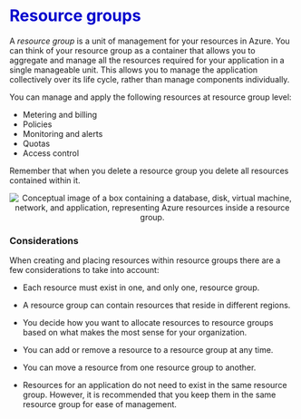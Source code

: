 <h1><strong><span style="color: #0000CD;">Resource groups</span></strong></h1>

A *resource group* is a unit of management for your resources in Azure. You can think of your resource group as a container that allows you to aggregate and manage all the resources required for your application in a single manageable unit. This allows you to manage the application collectively over its life cycle, rather than manage components individually.

You can manage and apply the following resources at resource group level:

- Metering and billing
- Policies
- Monitoring and alerts
- Quotas
- Access control

Remember that when you delete a resource group you delete all resources contained within it.

<p style="text-align:center;"><img src="../Linked_Image_Files/resourcegroup2.png" alt="Conceptual image of a box containing a database, disk, virtual machine, network, and application, representing Azure resources inside a resource group."></p>


### Considerations
When creating and placing resources within resource groups there are a few considerations to take into account:

- Each resource must exist in one, and only one, resource group.

- A resource group can contain resources that reside in different regions.

- You decide how you want to allocate resources to resource groups based on what makes the most sense for your organization.

- You can add or remove a resource to a resource group at any time.

- You can move a resource from one resource group to another.

- Resources for an application do not need to exist in the same resource group. However, it is recommended that you keep them in the same resource group for ease of management.





 






 
